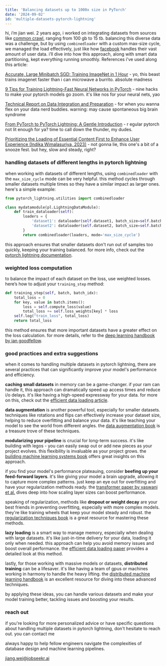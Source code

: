 ```yaml
---
title: 'Balancing datasets up to 1000x size in PyTorch'
date: '2024-09-02'
id: 'multiple-datasets-pytorch-lightning'
---
```


hi, i’m jian wei. 2 years ago, i worked on integrating datasets from sources like [common crawl](https://commoncrawl.org/), ranging from 100 gb to 15 tb. balancing this diverse data was a challenge, but by using `combinedloader` with a custom max-size cycle, we managed the load effectively, just like how [facebook](https://about.fb.com/) handles their vast amount of user data. i’ll dive into how this approach, along with smart data partitioning, kept everything running smoothly. References i've used along this article:


[Accurate, Large Minibatch SGD: Training ImageNet in 1 Hour](https://research.facebook.com/publications/accurate-large-minibatch-sgd-training-imagenet-in-1-hour/) - yo, this beast trains imagenet faster than i can microwave a burrito. absolute madness

[9 Tips for Training Lightning-Fast Neural Networks in PyTorch](https://towardsdatascience.com/9-tips-for-training-lightning-fast-neural-networks-in-pytorch-8e63a502f565) - nine hacks to make your pytorch models go zoom. it's like nos for your neural nets, yao

[Technical Report on Data Integration and Preparation](https://arxiv.org/pdf/2103.01986) - for when you wanna flex on your data nerd buddies. warning: may cause spontaneous big brain syndrome

[From PyTorch to PyTorch Lightning: A Gentle Introduction](https://towardsdatascience.com/from-pytorch-to-pytorch-lightning-a-gentle-introduction-b371b7caaf09) - r egular pytorch not lit enough for ya? time to call down the thunder, my dudes.

[Prioritizing the Loading of Essential Content First to Enhance User Experience (Indika Wimalasuriya, 2023)](https://docs.aws.amazon.com/AmazonElastiCache/latest/mem-ug/Strategies.html) - not gonna lie, this one's a bit of a snooze fest. but hey, slow and steady, right?

### handling datasets of different lengths in pytorch lightning

when working with datasets of different lengths, using `combinedloader` with the `max_size_cycle` mode can be very helpful. this method cycles through smaller datasets multiple times so they have a similar impact as larger ones. here's a simple example:

```python
from pytorch_lightning.utilities import combinedloader

class mydatamodule(pl.LightningDataModule):
    def train_dataloader(self):
        loaders = {
            'dataset1': dataloader(self.dataset1, batch_size=self.batch_size, shuffle=True),
            'dataset2': dataloader(self.dataset2, batch_size=self.batch_size, shuffle=True),
        }
        return combinedloader(loaders, mode='max_size_cycle')
```

this approach ensures that smaller datasets don't run out of samples too quickly, keeping your training balanced. for more info, check out the [pytorch lightning documentation](https://lightning.ai/docs/pytorch/stable/).

### weighted loss computation

to balance the impact of each dataset on the loss, use weighted losses. here’s how to adjust your `training_step` method:

```python
def training_step(self, batch, batch_idx):
    total_loss = 0
    for key, value in batch.items():
        loss = self.compute_loss(value)
        total_loss += self.loss_weights[key] * loss
    self.log("train_loss", total_loss)
    return total_loss
```

this method ensures that more important datasets have a greater effect on the loss calculation. for more details, refer to the [deep learning handbook by ian goodfellow](https://www.springer.com/gp/book/9783030056491).

### good practices and extra suggestions

when it comes to handling multiple datasets in pytorch lightning, there are several practices that can significantly improve your model's performance and efficiency. 

**caching small datasets** in memory can be a game-changer. if your ram can handle it, this approach can dramatically speed up access times and reduce i/o delays. it's like having a high-speed expressway for your data. for more on this, check out the [efficient data loading article](https://towardsdatascience.com/efficient-data-loading-in-pytorch-59f0d6d5c4d6).

**data augmentation** is another powerful tool, especially for smaller datasets. techniques like rotations and flips can effectively increase your dataset size, helping to reduce overfitting and balance your data. it's like teaching your model to see the world from different angles. the [data augmentation book](https://www.amazon.com/Data-Augmentation-Python-learning-augmentation/dp/1803246456) is a treasure trove of these techniques.

**modularizing your pipeline** is crucial for long-term success. it's like building with legos - you can easily swap out or add new pieces as your project evolves. this flexibility is invaluable as your project grows. the [building machine learning systems book](https://www.amazon.com/Building-Machine-Learning-Pipelines-Automating/dp/1492053198) offers great insights on this approach.

if you find your model's performance plateauing, consider **beefing up your feed-forward layers**. it's like giving your model a brain upgrade, allowing it to capture more complex patterns. just keep an eye out for overfitting and have your regularization methods ready. the [transformer paper by vaswani et al.](https://arxiv.org/abs/1706.03762) dives deep into how scaling layer sizes can boost performance.

speaking of regularization, methods like **dropout or weight decay** are your best friends in preventing overfitting, especially with more complex models. they're like training wheels that keep your model steady and robust. the [regularization techniques book](https://www.manning.com/books/regularization-in-deep-learning-cx) is a great resource for mastering these methods.

**lazy loading** is a smart way to manage memory, especially when dealing with large datasets. it's like just-in-time delivery for your data, loading it only when needed. this approach can help you avoid memory issues and boost overall performance. the [efficient data loading paper](https://arxiv.org/abs/1805.10710) provides a detailed look at this method.

lastly, for those working with massive models or datasets, **distributed training** can be a lifesaver. it's like having a team of gpus or machines working in harmony to handle the heavy lifting. the [distributed machine learning handbook](https://www.manning.com/books/distributed-machine-learning-patterns) is an excellent resource for diving into these advanced techniques.

by applying these ideas, you can handle various datasets and make your model training better, tackling issues and boosting your results.

### reach out

if you're looking for more personalized advice or have specific questions about handling multiple datasets in pytorch lightning, don't hesitate to reach out. you can contact me

always happy to help fellow engineers navigate the complexities of database design and machine learning pipelines.

jiang.wei@jobseekr.ai